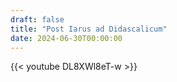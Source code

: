 ```yaml
---
draft: false
title: "Post Iarus ad Didascalicum"
date: 2024-06-30T00:00:00
---
```


{{< youtube DL8XWl8eT-w >}} 

